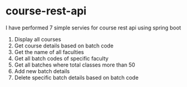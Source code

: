 # course-rest-api

I have performed 7 simple servies for course rest api using spring boot
1. Display all courses
2. Get course details based on batch code
3. Get the name of all faculties
4. Get all batch codes of specific faculty
5. Get all batches where total classes more than 50
6. Add new batch details
7. Delete specific batch details based on batch code
